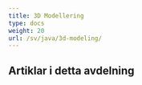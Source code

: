 ```yaml
---
title: 3D Modellering
type: docs
weight: 20
url: /sv/java/3d-modeling/
---
```

##  **Artiklar i detta avdelning**

